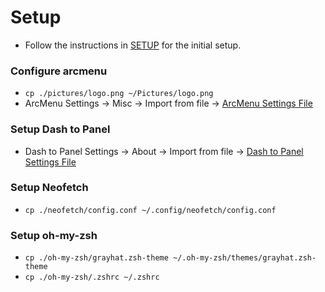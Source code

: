 # Setup

* Follow the instructions in [SETUP](STEPS.md) for the initial setup.

### Configure arcmenu
* `cp ./pictures/logo.png ~/Pictures/logo.png`
* ArcMenu Settings -> Misc -> Import from file -> [ArcMenu Settings File](./arcmenu/settings)
  
### Setup Dash to Panel
* Dash to Panel Settings -> About -> Import from file -> [Dash to Panel Settings File](./dash-to-panel/settings)
  
### Setup Neofetch
* `cp ./neofetch/config.conf ~/.config/neofetch/config.conf`

### Setup oh-my-zsh
* `cp ./oh-my-zsh/grayhat.zsh-theme ~/.oh-my-zsh/themes/grayhat.zsh-theme`
* `cp ./oh-my-zsh/.zshrc ~/.zshrc`